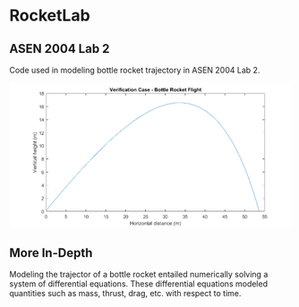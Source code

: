 # RocketLab
ASEN 2004 Lab 2
------

Code used in modeling bottle rocket trajectory in ASEN 2004 Lab 2.

![Alt text](/verification_trajectory.png?raw=true "Angle Variation")


More In-Depth
------

Modeling the trajector of a bottle rocket entailed numerically solving a system of differential equations. These differential equations modeled quantities such as mass, thrust, drag, etc. with respect to time.

